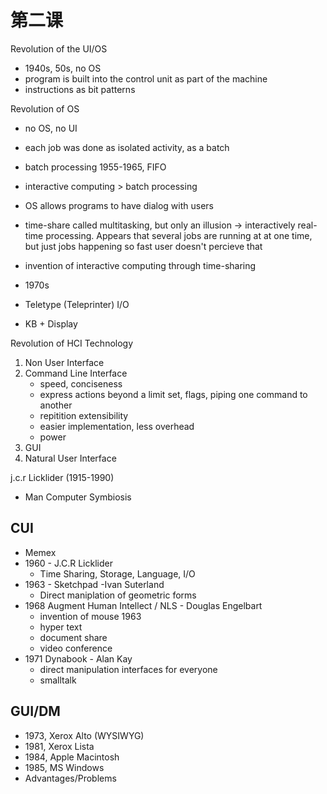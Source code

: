 # 第二课

Revolution of the UI/OS
- 1940s, 50s, no OS
- program is built into the control unit as part of the machine
- instructions as bit patterns

Revolution of OS
- no OS, no UI
- each job was done as isolated activity, as a batch
- batch processing 1955-1965, FIFO
- interactive computing > batch processing 
- OS allows programs to have dialog with users
- time-share called multitasking, but only an illusion -> interactively real-time processing. Appears that several jobs are running at at one time, but just jobs happening so fast user doesn't percieve that
- invention of interactive computing through time-sharing

- 1970s
- Teletype (Teleprinter) I/O
- KB + Display 

Revolution of HCI Technology
1. Non User Interface
2. Command Line Interface 
    - speed, conciseness
    - express actions beyond a limit set, flags, piping one command to another
    - repitition extensibility
    - easier implementation, less overhead
    - power
3. GUI
4. Natural User Interface

j.c.r Licklider (1915-1990)
- Man Computer Symbiosis

## CUI
- Memex
- 1960 - J.C.R Licklider
    - Time Sharing, Storage, Language, I/O
- 1963 - Sketchpad -Ivan Suterland
    - Direct maniplation of geometric forms
- 1968 Augment Human Intellect / NLS - Douglas Engelbart
    - invention of mouse 1963
    - hyper text
    - document share
    - video conference
- 1971 Dynabook - Alan Kay
    - direct manipulation interfaces for everyone
    - smalltalk

## GUI/DM
- 1973, Xerox Alto (WYSIWYG)
- 1981, Xerox Lista
- 1984, Apple Macintosh
- 1985, MS Windows
- Advantages/Problems